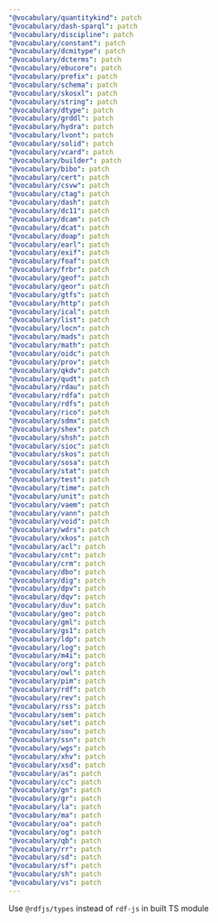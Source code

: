 ```yaml
---
"@vocabulary/quantitykind": patch
"@vocabulary/dash-sparql": patch
"@vocabulary/discipline": patch
"@vocabulary/constant": patch
"@vocabulary/dcmitype": patch
"@vocabulary/dcterms": patch
"@vocabulary/ebucore": patch
"@vocabulary/prefix": patch
"@vocabulary/schema": patch
"@vocabulary/skosxl": patch
"@vocabulary/string": patch
"@vocabulary/dtype": patch
"@vocabulary/grddl": patch
"@vocabulary/hydra": patch
"@vocabulary/lvont": patch
"@vocabulary/solid": patch
"@vocabulary/vcard": patch
"@vocabulary/builder": patch
"@vocabulary/bibo": patch
"@vocabulary/cert": patch
"@vocabulary/csvw": patch
"@vocabulary/ctag": patch
"@vocabulary/dash": patch
"@vocabulary/dc11": patch
"@vocabulary/dcam": patch
"@vocabulary/dcat": patch
"@vocabulary/doap": patch
"@vocabulary/earl": patch
"@vocabulary/exif": patch
"@vocabulary/foaf": patch
"@vocabulary/frbr": patch
"@vocabulary/geof": patch
"@vocabulary/geor": patch
"@vocabulary/gtfs": patch
"@vocabulary/http": patch
"@vocabulary/ical": patch
"@vocabulary/list": patch
"@vocabulary/locn": patch
"@vocabulary/mads": patch
"@vocabulary/math": patch
"@vocabulary/oidc": patch
"@vocabulary/prov": patch
"@vocabulary/qkdv": patch
"@vocabulary/qudt": patch
"@vocabulary/rdau": patch
"@vocabulary/rdfa": patch
"@vocabulary/rdfs": patch
"@vocabulary/rico": patch
"@vocabulary/sdmx": patch
"@vocabulary/shex": patch
"@vocabulary/shsh": patch
"@vocabulary/sioc": patch
"@vocabulary/skos": patch
"@vocabulary/sosa": patch
"@vocabulary/stat": patch
"@vocabulary/test": patch
"@vocabulary/time": patch
"@vocabulary/unit": patch
"@vocabulary/vaem": patch
"@vocabulary/vann": patch
"@vocabulary/void": patch
"@vocabulary/wdrs": patch
"@vocabulary/xkos": patch
"@vocabulary/acl": patch
"@vocabulary/cnt": patch
"@vocabulary/crm": patch
"@vocabulary/dbo": patch
"@vocabulary/dig": patch
"@vocabulary/dpv": patch
"@vocabulary/dqv": patch
"@vocabulary/duv": patch
"@vocabulary/geo": patch
"@vocabulary/gml": patch
"@vocabulary/gs1": patch
"@vocabulary/ldp": patch
"@vocabulary/log": patch
"@vocabulary/m4i": patch
"@vocabulary/org": patch
"@vocabulary/owl": patch
"@vocabulary/pim": patch
"@vocabulary/rdf": patch
"@vocabulary/rev": patch
"@vocabulary/rss": patch
"@vocabulary/sem": patch
"@vocabulary/set": patch
"@vocabulary/sou": patch
"@vocabulary/ssn": patch
"@vocabulary/wgs": patch
"@vocabulary/xhv": patch
"@vocabulary/xsd": patch
"@vocabulary/as": patch
"@vocabulary/cc": patch
"@vocabulary/gn": patch
"@vocabulary/gr": patch
"@vocabulary/la": patch
"@vocabulary/ma": patch
"@vocabulary/oa": patch
"@vocabulary/og": patch
"@vocabulary/qb": patch
"@vocabulary/rr": patch
"@vocabulary/sd": patch
"@vocabulary/sf": patch
"@vocabulary/sh": patch
"@vocabulary/vs": patch
---
```


Use `@rdfjs/types` instead of `rdf-js` in built TS module
